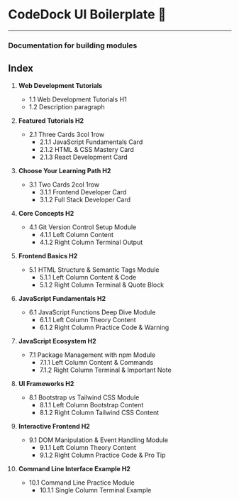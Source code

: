 # CodeDock UI Boilerplate 💫

---

### Documentation for building modules

## Index

1. **Web Development Tutorials**

   - 1.1 Web Development Tutorials H1
   - 1.2 Description paragraph

2. **Featured Tutorials H2**

   - 2.1 Three Cards 3col 1row
     - 2.1.1 JavaScript Fundamentals Card
     - 2.1.2 HTML & CSS Mastery Card
     - 2.1.3 React Development Card

3. **Choose Your Learning Path H2**

   - 3.1 Two Cards 2col 1row
     - 3.1.1 Frontend Developer Card
     - 3.1.2 Full Stack Developer Card

4. **Core Concepts H2**

   - 4.1 Git Version Control Setup Module
     - 4.1.1 Left Column Content
     - 4.1.2 Right Column Terminal Output

5. **Frontend Basics H2**

   - 5.1 HTML Structure & Semantic Tags Module
     - 5.1.1 Left Column Content & Code
     - 5.1.2 Right Column Terminal & Quote Block

6. **JavaScript Fundamentals H2**

   - 6.1 JavaScript Functions Deep Dive Module
     - 6.1.1 Left Column Theory Content
     - 6.1.2 Right Column Practice Code & Warning

7. **JavaScript Ecosystem H2**

   - 7.1 Package Management with npm Module
     - 7.1.1 Left Column Content & Commands
     - 7.1.2 Right Column Terminal & Important Note

8. **UI Frameworks H2**

   - 8.1 Bootstrap vs Tailwind CSS Module
     - 8.1.1 Left Column Bootstrap Content
     - 8.1.2 Right Column Tailwind CSS Content

9. **Interactive Frontend H2**

   - 9.1 DOM Manipulation & Event Handling Module
     - 9.1.1 Left Column Theory Content
     - 9.1.2 Right Column Practice Code & Pro Tip

10. **Command Line Interface Example H2**
    - 10.1 Command Line Practice Module
      - 10.1.1 Single Column Terminal Example
